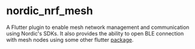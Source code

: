 # nordic_nrf_mesh
A Flutter plugin to enable mesh network management and communication using Nordic's SDKs. It also provides the ability to open BLE connection with mesh nodes using some other flutter [package](https://pub.dev/packages/flutter_reactive_ble).
